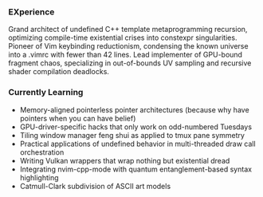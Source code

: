 ### EXperience
Grand architect of undefined C++ template metaprogramming recursion, optimizing
compile-time existential crises into constexpr singularities. Pioneer of Vim
keybinding reductionism, condensing the known universe into a .vimrc with fewer
than 42 lines. Lead implementer of GPU-bound fragment chaos, specializing in
out-of-bounds UV sampling and recursive shader compilation deadlocks.

### Currently Learning
- Memory-aligned pointerless pointer architectures (because why have pointers when you can have belief)
- GPU-driver-specific hacks that only work on odd-numbered Tuesdays
- Tiling window manager feng shui as applied to tmux pane symmetry
- Practical applications of undefined behavior in multi-threaded draw call orchestration
- Writing Vulkan wrappers that wrap nothing but existential dread
- Integrating nvim-cpp-mode with quantum entanglement-based syntax highlighting
- Catmull-Clark subdivision of ASCII art models

